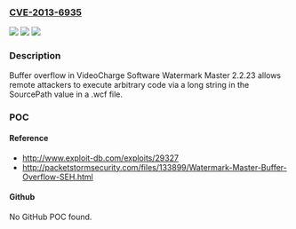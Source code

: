 ### [CVE-2013-6935](https://cve.mitre.org/cgi-bin/cvename.cgi?name=CVE-2013-6935)
![](https://img.shields.io/static/v1?label=Product&message=n%2Fa&color=blue)
![](https://img.shields.io/static/v1?label=Version&message=n%2Fa&color=blue)
![](https://img.shields.io/static/v1?label=Vulnerability&message=n%2Fa&color=brighgreen)

### Description

Buffer overflow in VideoCharge Software Watermark Master 2.2.23 allows remote attackers to execute arbitrary code via a long string in the SourcePath value in a .wcf file.

### POC

#### Reference
- http://www.exploit-db.com/exploits/29327
- http://packetstormsecurity.com/files/133899/Watermark-Master-Buffer-Overflow-SEH.html

#### Github
No GitHub POC found.

